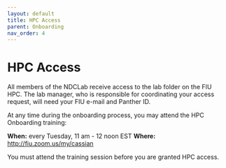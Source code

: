 ```yaml
---
layout: default
title: HPC Access
parent: Onboarding
nav_order: 4
---
```


# HPC Access
All members of the NDCLab receive access to the lab folder on the FIU HPC. The lab manager, who is responsible for coordinating your access request, will need your FIU e-mail and Panther ID.

At any time during the onboarding process, you may attend the HPC Onboarding training:

**When:** every Tuesday, 11 am - 12 noon EST
**Where:** http://fiu.zoom.us/my/cassian

You must attend the training session before you are granted HPC access.